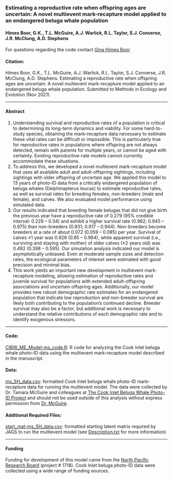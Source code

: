 
<!-- README.md is generated from README.Rmd. Please edit that file -->

### Estimating a reproductive rate when offspring ages are uncertain: A novel multievent mark-recapture model applied to an endangered beluga whale population

#### Himes Boor, G.K., T.L. McGuire, A.J. Warlick, R.L. Taylor, S.J. Converse, J.R. McClung, A.D. Stephens

For questions regarding the code contact [Gina Himes
Boor](mailto:gkhimesboor@montana.edu)

#### Citation:

Himes Boor, G.K., T.L. McGuire, A.J. Warlick, R.L. Taylor, S.J.
Converse, J.R. McClung, A.D. Stephens. Estimating a reproductive rate
when offspring ages are uncertain: A novel multievent mark-recapture
model applied to an endangered beluga whale population. Submitted to
Methods in Ecology and Evolution (Nov 2021).

------------------------------------------------------------------------

#### Abstract

1.  Understanding survival and reproductive rates of a population is
    critical to determining its long-term dynamics and viability. For
    some hard-to-study species, obtaining the mark-recapture data
    necessary to estimate these vital rates can be difficult or
    impossible. This is particularly true for reproductive rates in
    populations where offspring are not always detected, remain with
    parents for multiple years, or cannot be aged with certainty.
    Existing reproductive-rate models cannot currently accommodate these
    situations.
2.  To address this, we developed a novel multievent mark-recapture
    model that uses all available adult and adult-offspring sightings,
    including sightings with older offspring of uncertain age. We
    applied this model to 13 years of photo-ID data from a critically
    endangered population of beluga whales (Delphinapterus leucas) to
    estimate reproductive rates, as well as survival rates for breeding
    females, non-breeders (male and female), and calves. We also
    evaluated model performance using simulated data.
3.  Our results indicated that breeding female belugas that did not give
    birth the previous year have a reproductive rate of 0.279 (95%
    credible interval: 0.226 – 0.34) and exhibit a higher survival rate
    (0.962; 0.945 – 0.975) than non-breeders (0.931; 0.917 – 0.944).
    Non-breeders become breeders at a rate of about 0.072 (0.059 –
    0.085) per year. Survival of calves ≤1 year was 0.926 (0.85 –
    0.964), while apparent survival (i.e., surviving and staying with
    mother) of older calves (≥2 years old) was 0.492 (0.398 – 0.595).
    Our simulation analysis indicated our model is asymptotically
    unbiased. Even at moderate sample sizes and detection rates, the
    ecological parameters of interest were estimated with good precision
    and minimal bias.
4.  This work yields an important new development in multievent
    mark-recapture modeling, allowing estimation of reproductive rates
    and juvenile survival for populations with extended adult-offspring
    associations and uncertain offspring ages. Additionally, our model
    provides new robust demographic rate estimates for an endangered
    population that indicate low reproduction and non-breeder survival
    are likely both contributing to the population’s continued decline.
    Breeder survival may also be a factor, but additional work is
    necessary to understand the relative contributions of each
    demographic rate and to identify exogenous stressors.

------------------------------------------------------------------------

#### Code:

[CIBW\_ME\_Model-ms\_code.R](https://github.com/gkhimesboor/HimesBoor_etal_2021_MEE/tree/master/scripts):
R code for analyzing the Cook Inlet beluga whale photo-ID data using the
multievent mark-recapture model described in the manuscript.

#### Data:

[ms\_SH\_data.csv](https://github.com/gkhimesboor/HimesBoor_etal_2021_MEE/tree/master/data):
formatted Cook Inlet beluga whale photo-ID mark-recapture data for
running the multievent model. The data were collected by Dr. Tamara
McGuire and colleagues at [The Cook Inlet Beluga Whale Photo-ID
Project](https://www.cookinletbelugas.com/) and should not be used
outside of this analysis without express permission from
[Dr. McGuire](mailto:tamaracookinletbeluga@gmail.com).

#### Additional Required Files:

[start\_mat-ms\_SH\_data.csv](https://github.com/gkhimesboor/HimesBoor_etal_2021_MEE/tree/master/data):
formatted starting latent matrix required by JAGS to run the multievent
model (see
[Description.txt](https://github.com/gkhimesboor/HimesBoor_etal_2021_MEE/blob/master/data/DESCRIPTION.txt)
for more information)

------------------------------------------------------------------------

#### Funding

Funding for development of this model came from the [North Pacific
Research Board](https://www.nprb.org/) (project \# 1718). Cook Inlet
beluga photo-ID data were collected using a wide range of funding
sources.
